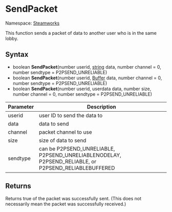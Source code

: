 # SendPacket

Namespace: [Steamworks](Steamworks.md)

This function sends a packet of data to another user who is in the same lobby.

## Syntax

- boolean **SendPacket**(number userid, [string](https://www.lua.org/manual/5.4/manual.html#6.4) data, number channel = 0, number sendtype = P2PSEND_UNRELIABLE)
- boolean **SendPacket**(number userid, [Buffer](Buffer.md) data, number channel = 0, number sendtype = P2PSEND_UNRELIABLE)
- boolean **SendPacket**(number userid, userdata data, number size, number channel = 0, number sendtype = P2PSEND_UNRELIABLE)

| Parameter | Description |
|---|---|
| userid | user ID to send the data to |
| data | data to send |
| channel | packet channel to use |
| size | size of data to send |
| sendtype | can be P2PSEND_UNRELIABLE, P2PSEND_UNRELIABLENODELAY, P2PSEND_RELIABLE, or P2PSEND_RELIABLEBUFFERED |

## Returns

Returns true of the packet was successfully sent. (This does not necessarily mean the packet was successfully received.)

